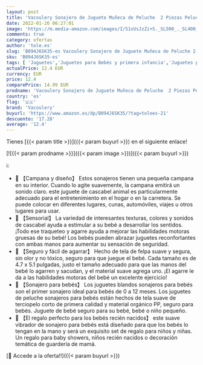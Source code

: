 ```yaml
---
layout: post
title: 'Vacoulery Sonajero de Juguete Muñeca de Peluche  2 Piezas Peluches Suaves de Bebe Sentido Animales Felpa Juguete  Bebé Instrumento Sentido Bebé Infantil 3 6 9 12 Meses  Elefante  Mono '
date: 2022-01-26 06:27:01
image: 'https://m.media-amazon.com/images/I/51vUsJzZi+S._SL500_._SL400_.jpg'
comments: true
category: ofertas
author: 'tole.es'
slug: 'B094J6SK35-es Vacoulery Sonajero de Juguete Muñeca de Peluche 2 Piezas...'
sku: 'B094J6SK35-es'
tags: [ 'Juguetes','Juguetes para Bebés y primera infancia','Juguetes para bebés','Juguetes y juegos','Sonajeros y aros de peluche','bebe','bebé','vacoulery', ]
actualPrice: 12.4 EUR
currency: EUR
price: 12.4
comparePrice: 14.99 EUR
prodname: 'Vacoulery Sonajero de Juguete Muñeca de Peluche  2 Piezas Peluches Suaves de Bebe Sentido Animales Felpa Juguete  Bebé Instrumento Sentido Bebé Infantil 3 6 9 12 Meses  Elefante  Mono '
country: 'es'
flag: '🇪🇸'
brand: 'Vacoulery'
buyurl: 'https://www.amazon.es/dp/B094J6SK35/?tag=tolees-21'
descuento: '17.28'
average: '12.4'
---
```


Tienes [{{< param title >}}]({{< param buyurl >}}) en el siguiente enlace!

[![{{< param prodname >}}]({{< param image >}})]({{< param buyurl >}})

ℹ️:

- 👶 【Campana y diseño】 Estos sonajeros tienen una pequeña campana en su interior. Cuando lo agite suavemente, la campana emitirá un sonido claro. este juguete de cascabel animal es particularmente adecuado para el entretenimiento en el hogar o en la carretera. Se puede colocar en diferentes lugares, cunas, automóviles, viajes u otros lugares para usar.
- 👶 【Sensorial】 La variedad de interesantes texturas, colores y sonidos de cascabel ayuda a estimular a su bebé a desarrollar los sentidos. ¡Todo ese traqueteo y agarre ayuda a mejorar las habilidades motoras gruesas de su bebé! Los bebés pueden abrazar juguetes reconfortantes con ambas manos para aumentar su sensación de seguridad.
- 👶 【Seguro y fácil de agarrar】 Hecho de tela de felpa suave y segura, sin olor y no tóxico, seguro para que juegue el bebé. Cada tamaño es de 4.7 x 5.1 pulgadas, justo el tamaño adecuado para que las manos del bebé lo agarren y sacudan, y el material suave agrega uno. ¡El agarre le da a las habilidades motoras del bebé un excelente ejercicio!
- 👶 【Sonajero para bebés】 Los juguetes blandos sonajeros para bebés son el primer sonajero ideal para bebés de 0 a 12 meses. Los juguetes de peluche sonajeros para bebés están hechos de tela suave de terciopelo corto de primera calidad y material orgánico PP, seguro para bebés. Juguete de bebé seguro para su bebé, bebé o niño pequeño.
- 👶 【El regalo perfecto para los bebés recién nacidos】 este suave vibrador de sonajero para bebés está diseñado para que los bebés lo tengan en la mano y será un exquisito set de regalo para niños y niñas. Un regalo para baby showers, niños recién nacidos o decoración temática de guardería de mamá.

[🛒 Accede a la oferta!!]({{< param buyurl >}})
